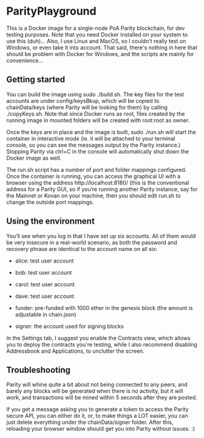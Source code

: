 # ParityPlayground

This is a Docker image for a single-node PoA Parity blockchain, for dev testing purposes. Note that you need Docker installed on your system to use this (duh)... Also, I use Linux and MacOS, so I couldn't really test on Windows, or even take it into account. That said, there's nothing in here that should be problem with Docker for Windows, and the scripts are mainly for convenience...

## Getting started

You can build the image using sudo ./build.sh. The key files for the test accounts are under config/keysBkup, which will be copied to chainData/keys (where Parity will be looking for them) by calling ./copyKeys.sh. Note that since Docker runs as root, files created by the running image in mounted folders will be created with root:root as owner.

Once the keys are in place and the image is built, sudo ./run.sh will start the container in interactive mode (ie. it will be attached to your terminal console, so you can see the messages output by the Parity instance.) Stopping Parity via ctrl+C in the console will automatically shut down the Docker image as well.

The run.sh script has a number of port and folder mappings configured. Once the container is running, you can access the graphical UI with a browser using the address http://localhost:8180/ (this is the conventional address for a Parity GUI, so if you’re running another Parity instance, say for the Mainnet or Kovan on your machine, then you should edit run.sh to change the outside port mappings.

## Using the environment

You’ll see when you log in that I have set up six accounts. All of them would be very insecure in a real-world scenario, as both the password and recovery phrase are identical to the account name on all six:

* alice: test user account

* bob: test user account

* carol: test user account

* dave: test user account

* funder: pre-funded with 1000 ether in the genesis block (the amount is adjustable in chain.json)

* signer: the account used for signing blocks

In the Settings tab, I suggest you enable the Contracts view, which allows you to deploy the contracts you're testing, while I also recommend disabling Addressbook and Applications, to unclutter the screen.

## Troubleshooting

Parity will whine quite a bit about not being connected to any peers, and barely any blocks will be generated when there is no activity, but it will work, and transactions will be mined within 5 seconds after they are posted.

If you get a message asking you to generate a token to access the Parity secure API, you can either do it, or, to make things a LOT easier, you can just delete everything under the chainData/signer folder. After this, reloading your browser window should get you into Parity without issues. :)
